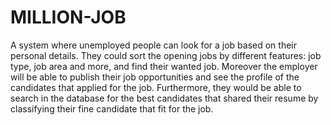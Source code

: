 # MILLION-JOB
A system where unemployed people can look for a job based on their personal details. They could sort the opening jobs by different features: job type, job area and more, and find their wanted job. Moreover the employer will be able to publish their job opportunities and see the profile of the candidates that applied for the job. Furthermore, they would be able to search in the database for the best candidates that shared their resume by classifying their fine candidate that fit for the job.
